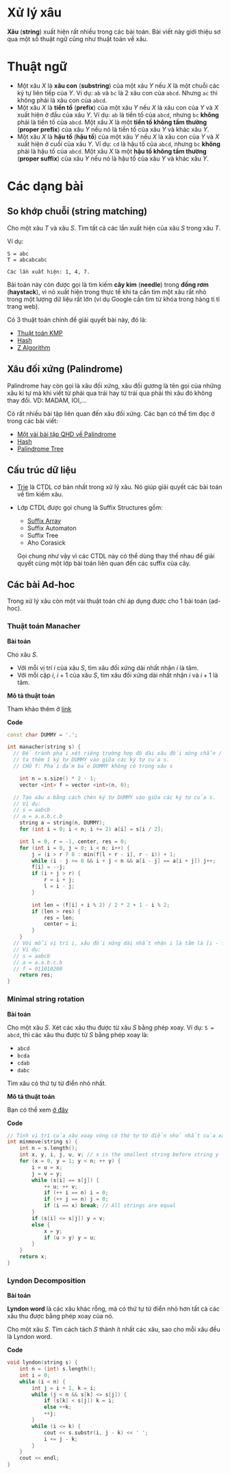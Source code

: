 # Xử lý xâu

**Xâu** (**string**) xuất hiện rất nhiều trong các bài toán. Bài viết này giới thiệu sơ qua một số thuật ngữ cũng như thuật toán về xâu.

# Thuật ngữ

- Một xâu $X$ là **xâu con** (**substring**) của một xâu $Y$ nếu $X$ là một chuỗi các ký tự liên tiếp của $Y$. Ví dụ: `ab` và `bc` là 2 xâu con của `abcd`. Nhưng `ac` thì không phải là xâu con của `abcd`.
- Một xâu $X$ là **tiền tố** (**prefix**) của một xâu $Y$ nếu $X$ là xâu con của $Y$ và $X$ xuất hiện ở đầu của xâu $Y$. Ví dụ: `ab` là tiền tố của `abcd`, nhưng `bc` **không** phải là tiền tố của `abcd`.
  Một xâu $X$ là một **tiền tố không tầm thường** (**proper prefix**) của xâu $Y$ nếu nó là tiền tố của xâu $Y$ và khác xâu $Y$.
- Một xâu $X$ là **hậu tố** (**hậu tố**) của một xâu $Y$ nếu $X$ là xâu con của $Y$ và $X$ xuất hiện ở cuối của xâu $Y$. Ví dụ: `cd` là hậu tố của `abcd`, nhưng `bc` **không** phải là hậu tố của `abcd`.
  Một xâu $X$ là một **hậu tố không tầm thường** (**proper suffix**) của xâu $Y$ nếu nó là hậu tố của xâu $Y$ và khác xâu $Y$.

# Các dạng bài

## So khớp chuỗi (string matching)

Cho một xâu $T$ và xâu $S$. Tìm tất cả các lần xuất hiện của xâu $S$ trong xâu $T$.

Ví dụ:

```
S = abc
T = abcabcabc

Các lần xuất hiện: 1, 4, 7.
```

Bài toán này còn được gọi là tìm kiếm **cây kim** (**needle**) trong **đống rơm** (**haystack**), vì nó xuất hiện trong thực tế khi ta cần tìm một xâu rất nhỏ trong một lượng dữ liệu rất lớn (ví dụ Google cần tìm từ khóa trong hàng tỉ tỉ trang web).

Có 3 thuật toán chính để giải quyết bài này, đó là:

- [Thuật toán KMP](/translate/wcipeg/kmp)
- [Hash](/algo/string/hash)
- [Z Algorithm](/translate/codeforces/z-algo)


## Xâu đối xứng (Palindrome)

Palindrome hay còn gọi là xâu đối xứng, xâu đối gương là tên gọi của những xâu kí tự mà khi viết từ phải qua trái hay từ trái qua phải thì xâu đó không thay đổi. VD: MADAM, IOI,...

Có rất nhiều bài tập liên quan đến xâu đối xứng. Các bạn có thể tìm đọc ở trong các bài viết:

- [Một vài bài tập QHD về Palindrome](/algo/dp/palindrome-problems)
- [Hash](/algo/string/hash)
- [Palindrome Tree](/translate/codeforces/palindrome-tree)

## Cấu trúc dữ liệu

- [Trie](/algo/data-structures/trie) là CTDL cơ bản nhất trong xử lý xâu. Nó giúp giải quyết các bài toán về tìm kiếm xâu.
- Lớp CTDL được gọi chung là Suffix Structures gồm:
    - [Suffix Array](/algo/data-structures/suffix-array)
    - Suffix Automaton
    - Suffix Tree
    - Aho Corasick

    Gọi chung như vậy vì các CTDL này có thể dùng thay thế nhau để giải quyết cùng một lớp bài toán liên quan đến các suffix của cây.

## Các bài Ad-hoc

Trong xử lý xâu còn một vài thuật toán chỉ áp dụng được cho 1 bài toán (ad-hoc).

### Thuật toán Manacher

**Bài toán**

Cho xâu $S$.

- Với mỗi vị trí $i$ của xâu $S$, tìm xâu đối xứng dài nhất nhận $i$ là tâm.
- Với mỗi cặp $i$, $i+1$ của xâu $S$, tìm xâu đối xứng dài nhất nhận $i$ và $i+1$ là tâm.

**Mô tả thuật toán**

Tham khảo thêm ở [link](http://articles.leetcode.com/longest-palindromic-substring-part-ii)

**Code**

```cpp
const char DUMMY = '.';

int manacher(string s) {
  // Để tránh phải xét riêng trường hợp độ dài xâu đối xứng chẵn / lẻ,
  // ta thêm 1 ký tự DUMMY vào giữa các ký tự của s.
  // CHÚ Ý: Phải đảm bảo DUMMY không có trong xâu s

	int n = s.size() * 2 - 1;
	vector <int> f = vector <int>(n, 0);

  // Tạo xâu a bằng cách chèn ký tự DUMMY vào giữa các ký tự của s.
  // Ví dụ:
  // s = aabcb
  // a = a.a.b.c.b
	string a = string(n, DUMMY);
	for (int i = 0; i < n; i += 2) a[i] = s[i / 2];

	int l = 0, r = -1, center, res = 0;
	for (int i = 0, j = 0; i < n; i++) {
		j = (i > r ? 0 : min(f[l + r - i], r - i)) + 1;
		while (i - j >= 0 && i + j < n && a[i - j] == a[i + j]) j++;
		f[i] = --j;
		if (i + j > r) {
			r = i + j;
			l = i - j;
		}

		int len = (f[i] + i % 2) / 2 * 2 + 1 - i % 2;
		if (len > res) {
			res = len;
			center = i;
		}
	}
  // Với mỗi vị trí i, xâu đối xứng dài nhất nhận i là tâm là [i - f[i], i + f[i]].
  // Ví dụ:
  // s = aabcb
  // a = a.a.b.c.b
  // f = 011010200
	return res;
}
```

### Minimal string rotation

**Bài toán**

Cho một xâu $S$. Xét các xâu thu được từ xâu $S$ bằng phép xoay. Ví dụ: `S = abcd`, thì các xâu thu được từ $S$ bằng phép xoay là:

- `abcd`
- `bcda`
- `cdab`
- `dabc`

Tìm xâu có thứ tự từ điển nhỏ nhất.

**Mô tả thuật toán**

Bạn có thể xem [ở đây](https://en.wikipedia.org/wiki/Lexicographically_minimal_string_rotation)

**Code**

```cpp
// Tính vị trí của xâu xoay vòng có thứ tự từ điển nhỏ nhất của xâu s[]
int minmove(string s) {
	int n = s.length();
	int x, y, i, j, u, v; // x is the smallest string before string y
	for (x = 0, y = 1; y < n; ++ y) {
		i = u = x;
		j = v = y;
		while (s[i] == s[j]) {
			++ u; ++ v;
			if (++ i == n) i = 0;
			if (++ j == n) j = 0;
			if (i == x) break; // All strings are equal
		}
		if (s[i] <= s[j]) y = v;
		else {
			x = y;
			if (u > y) y = u;
		}
	}
	return x;
}
```

### Lyndon Decomposition

**Bài toán**

**Lyndon word** là các xâu khác rỗng, mà có thứ tự từ điển nhỏ hơn tất cả các xâu thu được bằng phép xoay của nó.

Cho một xâu $S$. Tìm cách tách $S$ thành ít nhất các xâu, sao cho mỗi xâu đều là Lyndon word.

**Code**

```cpp
void lyndon(string s) {
	int n = (int) s.length();
	int i = 0;
	while (i < n) {
		int j = i + 1, k = i;
		while (j < n && s[k] <= s[j]) {
			if (s[k] < s[j]) k = i;
			else ++k;
			++j;
		}
		while (i <= k) {
			cout << s.substr(i, j - k) << ' ';
			i += j - k;
		}
	}
	cout << endl;
}
```
